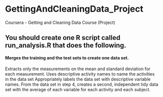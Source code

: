 # GettingAndCleaningData_Project
Coursera - Getting and Cleaning Data Course (Project)

## You should create one R script called run_analysis.R that does the following.

#### Merges the training and the test sets to create one data set.
Extracts only the measurements on the mean and standard deviation for each measurement.
Uses descriptive activity names to name the activities in the data set
Appropriately labels the data set with descriptive variable names.
From the data set in step 4, creates a second, independent tidy data set with the average of each variable for each activity and each subject.
